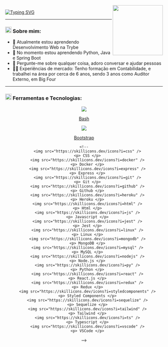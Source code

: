 <!--- Olá, esse é meu readme, fique à vontade para utilizá-lo como quiser! -->

<img align="right" height="160" src="https://media4.giphy.com/media/qgQUggAC3Pfv687qPC/giphy.gif" />

[![Typing SVG](https://readme-typing-svg.demolab.com?font=Fira+Code&size=30&duration=1000&pause=300&color=9583EB&center=true&multiline=true&width=600&height=150&lines=Ol%C3%A1+%F0%9F%91%8B!+;Sou+Willianson+Dantas;Desenvolvedor+Full+Stack;Bem+vindo+ao+meu+perfil+GitHub)](https://git.io/typing-svg)

-----

### <img height="20" src="https://raw.githubusercontent.com/innng/innng/master/assets/soulgem-sayaka.gif"/> Sobre mim:

- 🔭 Atualmente estou aprendendo Desenvolvimento Web na Trybe
- 🌱 No momento estou aprendendo Python, Java e Spring Boot
- 💬 Pergunte-me sobre qualquer coisa, adoro conversar e ajudar pessoas
- :man_health_worker: Experiências de mercado: Tenho formação em Contabilidade, e trabalhei na área por cerca de 6 anos, sendo 3 anos como Auditor Externo, em Big Four

-----
  
### <img height="20" src="https://raw.githubusercontent.com/innng/innng/master/assets/soulgem-sayaka.gif"/> Ferramentas e Tecnologias:

 <p align="center">
  <div display="flex" justify="center" align="center">
    <a href="https://skillicons.dev">
       <img src="https://skillicons.dev/icons?i=bash" />
      <p> Bash </p>
    </a>
    <a href="https://skillicons.dev">
       <img src="https://skillicons.dev/icons?i=bootstrap" />
       <p> Bootstrap </p>
    </a>
    
     <!-- 
       <img src="https://skillicons.dev/icons?i=css" />
       <p> CSS </p>
       <img src="https://skillicons.dev/icons?i=docker" />
       <p> Docker </p>
       <img src="https://skillicons.dev/icons?i=express" />
       <p> Express </p>
       <img src="https://skillicons.dev/icons?i=git" />
       <p> Git </p>
       <img src="https://skillicons.dev/icons?i=github" />
       <p> Github </p>
       <img src="https://skillicons.dev/icons?i=heroku" />
       <p> Heroku </p>
       <img src="https://skillicons.dev/icons?i=html" />
       <p> Html </p>
       <img src="https://skillicons.dev/icons?i=js" />
       <p> Javascript </p>
       <img src="https://skillicons.dev/icons?i=jest" />
       <p> Jest </p>
       <img src="https://skillicons.dev/icons?i=linux" />
       <p> Linux </p>
       <img src="https://skillicons.dev/icons?i=mongodb" />
       <p> MongoDB </p>
       <img src="https://skillicons.dev/icons?i=mysql" />
       <p> MySQL </p>
       <img src="https://skillicons.dev/icons?i=nodejs" />
       <p> Node.js </p>
       <img src="https://skillicons.dev/icons?i=py" />
       <p> Python </p>
       <img src="https://skillicons.dev/icons?i=react" />
       <p> React.js </p>
       <img src="https://skillicons.dev/icons?i=redux" />
       <p> Redux </p>
       <img src="https://skillicons.dev/icons?i=styledcomponents" />
       <p> Styled Components </p>
       <img src="https://skillicons.dev/icons?i=sequelize" />
       <p> Sequelize </p>
       <img src="https://skillicons.dev/icons?i=tailwind" />
       <p> Tailwind </p>
       <img src="https://skillicons.dev/icons?i=ts" />
       <p> Typescript </p>
       <img src="https://skillicons.dev/icons?i=vscode" />
       <p> VSCode </p>
-->
    </div>
 </p>
 <!-- 
 
 <p align="center">
   <a href="https://skillicons.dev">
     <img src="https://skillicons.dev/icons?i=bash,bootstrap,css,docker,express,git,github,heroku,html,js,jest,linux,mongodb,mysql,nodejs,py,react,redux,styledcomponents,sequelize,tailwind,ts,vscode," />
   </a>
 </p>

-->
-----

### <img height="20" src="https://raw.githubusercontent.com/innng/innng/master/assets/soulgem-sayaka.gif"/> Contato:

<div>
<a href = "mailto:williansondantas@gmail.com"><img src="https://img.shields.io/badge/Gmail-D14836?style=for-the-badge&logo=gmail&logoColor=white" target="_blank"></a>
<a href="https://www.linkedin.com/in/willianson-dantas/" target="_blank"><img src="https://img.shields.io/badge/-LinkedIn-%230077B5?style=for-the-badge&logo=linkedin&logoColor=white" target="_blank"></a>   
</div>

-----

<div align="center">
  <img alt="GitHub Stats" height="250" width="400px" src="http://github-profile-summary-cards.vercel.app/api/cards/stats?username=WilliansonDantas&theme=github_dark"/>
  <img alt="GitHub Top Langs" height="250" width="400px" src="http://github-profile-summary-cards.vercel.app/api/cards/repos-per-language?username=WilliansonDantas&theme=github_dark"/>
</div>
<div align="center">
<img align="right" alt="GitHub Details" height="250" width="1000" src="http://github-profile-summary-cards.vercel.app/api/cards/profile-details?username=WilliansonDantas&theme=github_dark"/>
</div>

-----
-----
-----

⌨️ Desenvolvido por [Willianson Dantas](https://www.linkedin.com/in/willianson-dantas/)

